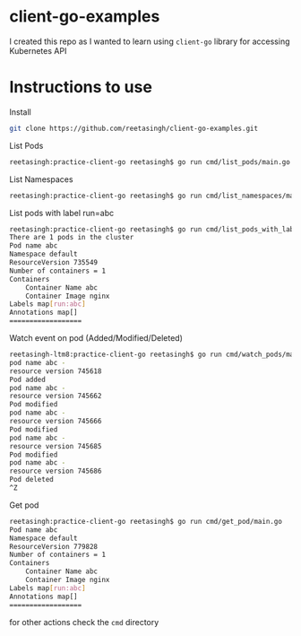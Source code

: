 # client-go-examples

I created this repo as I wanted to learn using ```client-go``` library for accessing Kubernetes API

# Instructions to use

Install
```bash
git clone https://github.com/reetasingh/client-go-examples.git
```

List Pods

```bash
reetasingh:practice-client-go reetasingh$ go run cmd/list_pods/main.go 
```

List Namespaces

```bash
reetasingh:practice-client-go reetasingh$ go run cmd/list_namespaces/main.go 

```

List pods with label run=abc
```bash
reetasingh:practice-client-go reetasingh$ go run cmd/list_pods_with_label_in_namespace/main.go 
There are 1 pods in the cluster
Pod name abc
Namespace default
ResourceVersion 735549
Number of containers = 1
Containers
    Container Name abc
    Container Image nginx
Labels map[run:abc]
Annotations map[]
==================
```

Watch event on pod (Added/Modified/Deleted)
```bash
reetasingh-ltm8:practice-client-go reetasingh$ go run cmd/watch_pods/main.go 
pod name abc - 
resource version 745618
Pod added
pod name abc - 
resource version 745662
Pod modified
pod name abc - 
resource version 745666
Pod modified
pod name abc - 
resource version 745685
Pod modified
pod name abc - 
resource version 745686
Pod deleted
^Z

```

Get pod 
```bash
reetasingh:practice-client-go reetasingh$ go run cmd/get_pod/main.go 
Pod name abc
Namespace default
ResourceVersion 779828
Number of containers = 1
Containers
    Container Name abc
    Container Image nginx
Labels map[run:abc]
Annotations map[]
==================

```

for other actions check the ```cmd``` directory




